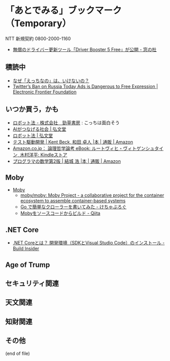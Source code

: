 # 「あとでみる」ブックマーク（Temporary）

NTT 新規契約 0800-2000-1160

- [無償のドライバー更新ツール「Driver Booster 5 Free」が公開 - 窓の杜](https://forest.watch.impress.co.jp/docs/news/1088466.html)

## 積読中

- [なぜ「えっちなの」は、いけないの？](https://www.buzzfeed.com/jp/yuikoabe/why-h-dame?utm_term=.yp5MolZaw#.bn33n60Y9)
- [Twitter’s Ban on Russia Today Ads is Dangerous to Free Expression | Electronic Frontier Foundation](https://www.eff.org/deeplinks/2017/10/twitters-ban-russia-today-ads-dangerous-free-expression)

## いつか買う，かも

- [ロボット法 - 株式会社　勁草書房](http://www.keisoshobo.co.jp/book/b324580.html) : こっちは面白そう
- [AIがつなげる社会 | 弘文堂](http://www.koubundou.co.jp/book/b315740.html)
- [ロボット法 | 弘文堂](http://www.koubundou.co.jp/book/b324653.html)
- [テスト駆動開発 | Kent Beck, 和田 卓人 |本 | 通販 | Amazon](http://www.amazon.co.jp/exec/obidos/ASIN/4274217884/baldandersinf-22/)
- [Amazon.co.jp： 論理哲学論考 eBook: ルートヴィヒ・ヴィトゲンシュタイン, 木村洋平: Kindleストア](https://www.amazon.co.jp/dp/B06ZYR4NJ6/)
- [プログラマの数学第2版 | 結城 浩 |本 | 通販 | Amazon](https://www.amazon.co.jp/exec/obidos/ASIN/4797395451/baldandersinf-22/)

## Moby

- [Moby](https://mobyproject.org/)
    - [moby/moby: Moby Project - a collaborative project for the container ecosystem to assemble container-based systems](https://github.com/moby/moby)
    - [Go で簡単なクローラーを書いてみた - けちゃぶろぐ](http://blog.kechako.com/entry/2016/03/09/225345)
    - [Mobyをソースコードからビルド - Qiita](https://qiita.com/kohga/items/0a8defe4fa9bf09a2177)

## .NET Core

- [.NET Coreとは？ 開発環境（SDKとVisual Studio Code）のインストール - Build Insider](http://www.buildinsider.net/language/dotnetcore/01)

## Age of Trump


## セキュリティ関連


## 天文関連


## 知財関連


## その他


(end of file)
